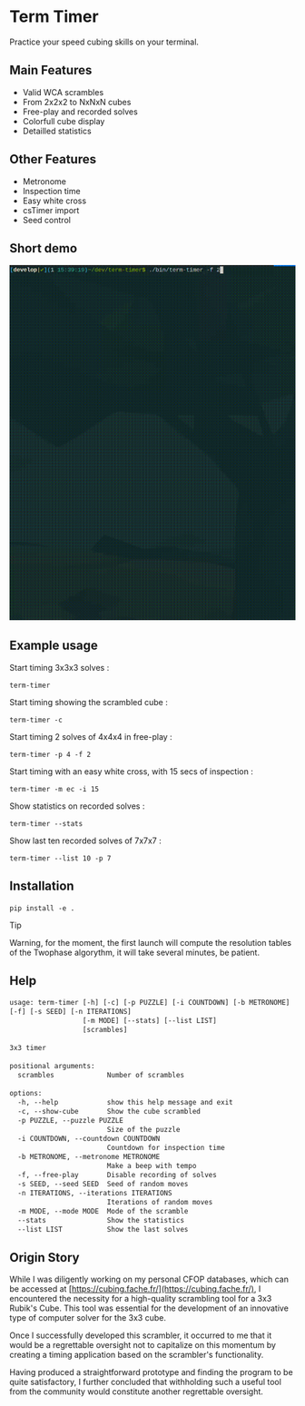 # Term Timer

Practice your speed cubing skills on your terminal.

##  Main Features

- Valid WCA scrambles
- From 2x2x2 to NxNxN cubes
- Free-play and recorded solves
- Colorfull cube display
- Detailled statistics

## Other Features

- Metronome
- Inspection time
- Easy white cross
- csTimer import
- Seed control

## Short demo

![](docs/demo.gif)

## Example usage

Start timing 3x3x3 solves :

```console
term-timer
```

Start timing showing the scrambled cube :

```console
term-timer -c
```

Start timing 2 solves of 4x4x4 in free-play :

```console
term-timer -p 4 -f 2
```

Start timing with an easy white cross, with 15 secs of inspection :

```console
term-timer -m ec -i 15
```

Show statistics on recorded solves :

```console
term-timer --stats
```

Show last ten recorded solves of 7x7x7 :

```console
term-timer --list 10 -p 7
```

## Installation

``` console
pip install -e .
```

> [!TIP]
> Warning, for the moment, the first launch will compute the resolution
> tables of the Twophase algorythm, it will take several minutes, be patient.

## Help

```console
usage: term-timer [-h] [-c] [-p PUZZLE] [-i COUNTDOWN] [-b METRONOME] [-f] [-s SEED] [-n ITERATIONS]
                  [-m MODE] [--stats] [--list LIST]
                  [scrambles]

3x3 timer

positional arguments:
  scrambles             Number of scrambles

options:
  -h, --help            show this help message and exit
  -c, --show-cube       Show the cube scrambled
  -p PUZZLE, --puzzle PUZZLE
                        Size of the puzzle
  -i COUNTDOWN, --countdown COUNTDOWN
                        Countdown for inspection time
  -b METRONOME, --metronome METRONOME
                        Make a beep with tempo
  -f, --free-play       Disable recording of solves
  -s SEED, --seed SEED  Seed of random moves
  -n ITERATIONS, --iterations ITERATIONS
                        Iterations of random moves
  -m MODE, --mode MODE  Mode of the scramble
  --stats               Show the statistics
  --list LIST           Show the last solves
```

## Origin Story

While I was diligently working on my personal CFOP databases, which can be
accessed at [https://cubing.fache.fr/](https://cubing.fache.fr/), I
encountered the necessity for a high-quality scrambling tool for a 3x3
Rubik's Cube. This tool was essential for the development of an innovative
type of computer solver for the 3x3 cube.

Once I successfully developed this scrambler, it occurred to me that it
would be a regrettable oversight not to capitalize on this momentum by
creating a timing application based on the scrambler's functionality.

Having produced a straightforward prototype and finding the program to be
quite satisfactory, I further concluded that withholding such a useful tool
from the community would constitute another regrettable oversight.
